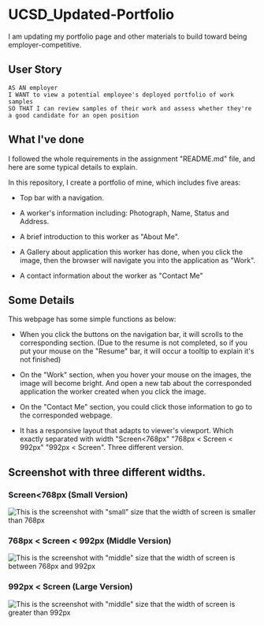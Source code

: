 # UCSD_Updated-Portfolio
I am updating my portfolio page and other materials to build toward being employer-competitive.

## User Story

```
AS AN employer
I WANT to view a potential employee's deployed portfolio of work samples
SO THAT I can review samples of their work and assess whether they're a good candidate for an open position
```

## What I've done

I followed the whole requirements in the assignment "README.md" file, and here are some typical details to explain.

In this repository, I create a portfolio of mine, which includes five areas:

* Top bar with a navigation.

* A worker's information including: Photograph, Name, Status and Address.

* A brief introduction to this worker as "About Me".

* A Gallery about application this worker has done, when you click the image, then the browser will navigate you into the application as "Work".

* A contact information about the worker as "Contact Me"

## Some Details

This webpage has some simple functions as below:

* When you click the buttons on the navigation bar, it will scrolls to the corresponding section. (Due to the resume is not completed, so if you put your mouse on the "Resume" bar, it will occur a tooltip to explain it's not finished)

* On the "Work" section, when you hover your mouse on the images, the image will become bright. And open a new tab about the corresponded application the worker created when you click the image.

* On the "Contact Me" section, you could click those information to go to the corresponded webpage.

* It has a responsive layout that adapts to viewer's viewport. Which exactly separated with width "Screen<768px" "768px < Screen < 992px" "992px < Screen". Three different version.

## Screenshot with three different widths.

### Screen<768px (Small Version)
![This is the screenshot with "small" size that the width of screen is smaller than 768px](./assets/images/screenshot_small.png)

### 768px < Screen < 992px (Middle Version)
![This is the screenshot with "middle" size that the width of screen is between 768px and 992px](./assets/images/screenshot_middle.png)

### 992px < Screen (Large Version)
![This is the screenshot with "middle" size that the width of screen is greater than 992px](./assets/images/screenshot_large.png)